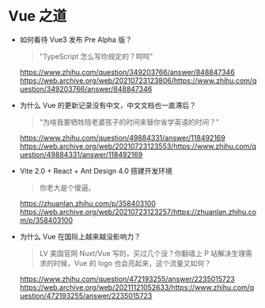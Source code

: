 # Vue 之道

- 如何看待 Vue3 发布 Pre Alpha 版？

  > "TypeScript 怎么写你规定的？呵呵"

  <https://www.zhihu.com/question/349203766/answer/848847346>\
  <https://web.archive.org/web/20210723123806/https://www.zhihu.com/question/349203766/answer/848847346>

- 为什么 Vue 的更新记录没有中文，中文文档也一直滞后？

  > "为啥我要牺牲陪老婆孩子的时间来替你省学英语的时间？"

  <https://www.zhihu.com/question/49884331/answer/118492169>\
  <https://web.archive.org/web/20210723123553/https://www.zhihu.com/question/49884331/answer/118492169>

- Vite 2.0 + React + Ant Design 4.0 搭建开发环境

  > 你老大是个傻逼。

  <https://zhuanlan.zhihu.com/p/358403100>\
  <https://web.archive.org/web/20210723123257/https://zhuanlan.zhihu.com/p/358403100>

- 为什么 Vue 在国际上越来越没影响力？

  > LV 美国官网 Nuxt/Vue 写的，买过几个没？你翻墙上 P 站解决生理需求的时候，Vue 的 logo 也会亮起来，这个流量又如何？

  <https://www.zhihu.com/question/472193255/answer/2235015723>\
  <https://web.archive.org/web/20211121052633/https://www.zhihu.com/question/472193255/answer/2235015723>

